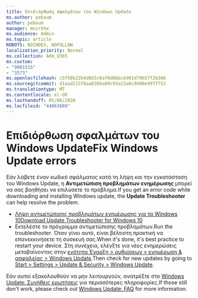 ```yaml
---
title: Επιδιόρθωση σφαλμάτων του Windows Update
ms.author: pebaum
author: pebaum
manager: mnirkhe
ms.audience: Admin
ms.topic: article
ROBOTS: NOINDEX, NOFOLLOW
localization_priority: Normal
ms.collection: Adm_O365
ms.custom:
- "9001515"
- "3573"
ms.openlocfilehash: c5f50b22b4d665c6af0d0bbcb901d79657f2b306
ms.sourcegitcommit: d1aad215f8aa636ba89c93a13a0c9d90e997f752
ms.translationtype: MT
ms.contentlocale: el-GR
ms.lasthandoff: 05/06/2020
ms.locfileid: "44063689"
---
```

# <a name="fix-windows-update-errors"></a><span data-ttu-id="dd1c8-102">Επιδιόρθωση σφαλμάτων του Windows Update</span><span class="sxs-lookup"><span data-stu-id="dd1c8-102">Fix Windows Update errors</span></span>

<span data-ttu-id="dd1c8-103">Εάν λάβετε έναν κωδικό σφάλματος κατά τη λήψη και την εγκατάσταση του Windows Update, η **Αντιμετώπιση προβλημάτων ενημέρωσης** μπορεί να σας βοηθήσει να επιλύσετε το πρόβλημα.</span><span class="sxs-lookup"><span data-stu-id="dd1c8-103">If you get an error code while downloading and installing Windows update, the **Update Troubleshooter** can help resolve the problem.</span></span>

- [<span data-ttu-id="dd1c8-104">Λήψη αντιμετώπισης προβλημάτων ενημέρωσης για τα Windows 10</span><span class="sxs-lookup"><span data-stu-id="dd1c8-104">Download Update Troubleshooter for Windows 10</span></span>](https://support.microsoft.com/help/4027322/windows-update-troubleshooter)
- <span data-ttu-id="dd1c8-105">Εκτελέστε το πρόγραμμα αντιμετώπισης προβλημάτων.</span><span class="sxs-lookup"><span data-stu-id="dd1c8-105">Run the troubleshooter.</span></span> <span data-ttu-id="dd1c8-106">Όταν γίνει αυτό, είναι βέλτιστη πρακτική να επανεκκινήσετε τη συσκευή σας.</span><span class="sxs-lookup"><span data-stu-id="dd1c8-106">When it's done, it's best practice to restart your device.</span></span> <span data-ttu-id="dd1c8-107">Στη συνέχεια, ελέγξτε για νέες ενημερώσεις μεταβαίνοντας στην [ενότητα Έναρξη > ρυθμίσεων > ενημέρωση & ασφαλείας > Windows Update](ms-settings:windowsupdate).</span><span class="sxs-lookup"><span data-stu-id="dd1c8-107">Then check for new updates by going to [Start > Settings > Update & Security > Windows Update](ms-settings:windowsupdate).</span></span>

<span data-ttu-id="dd1c8-108">Εάν αυτοί εξακολουθούν να μην λειτουργούν, ανατρέξτε στο [Windows Update: Συνήθεις ερωτήσεις](https://support.microsoft.com/help/12373/windows-update-faq) για περισσότερες πληροφορίες.</span><span class="sxs-lookup"><span data-stu-id="dd1c8-108">If those still don't work, please check out [Windows Update: FAQ](https://support.microsoft.com/help/12373/windows-update-faq) for more information.</span></span>
